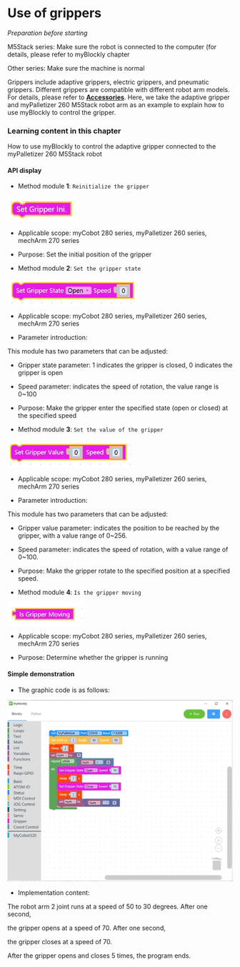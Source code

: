 # Use of grippers

<i>Preparation before starting</i>

M5Stack series: Make sure the robot is connected to the computer (for details, please refer to myBlockly chapter

Other series: Make sure the machine is normal

Grippers include adaptive grippers, electric grippers, and pneumatic grippers. Different grippers are compatible with different robot arm models. For details, please refer to **[Accessories](https://docs.elephantrobotics.com/docs/gitbook/2-serialproduct/2.7-accessories/2.7-accessories.html)**. Here, we take the adaptive gripper and myPalletizer 260 M5Stack robot arm as an example to explain how to use myBlockly to control the gripper.

### Learning content in this chapter

How to use myBlockly to control the adaptive gripper connected to the myPalletizer 260 M5Stack robot

#### API display

+ Method module **1**: `Reinitialize the gripper`

<img src="../../../../resources\3-FunctionsAndApplications\6.developmentGuide\myBlocklyAndUlFlow\myblocklyTutorials\init-jaw/set gripper init.jpg" style="zoom: 80%;" />

+ Applicable scope: myCobot 280 series, myPalletizer 260 series, mechArm 270 series

+ Purpose: Set the initial position of the gripper

- Method module **2**: `Set the gripper state`

<img src="../../../../resources\3-FunctionsAndApplications\6.developmentGuide\myBlocklyAndUlFlow\myblocklyTutorials\init-jaw/gripper state.jpg" style="zoom: 67%;" />

* Applicable scope: myCobot 280 series, myPalletizer 260 series, mechArm 270 series

- Parameter introduction:

This module has two parameters that can be adjusted:

* Gripper state parameter: 1 indicates the gripper is closed, 0 indicates the gripper is open

* Speed ​​parameter: indicates the speed of rotation, the value range is 0~100

- Purpose: Make the gripper enter the specified state (open or closed) at the specified speed

- Method module **3**: `Set the value of the gripper`

<img src="../../../../resources\3-FunctionsAndApplications\6.developmentGuide\myBlocklyAndUlFlow\myblocklyTutorials\init-jaw/set gripper value.jpg" style="zoom: 67%;" />

- Applicable scope: myCobot 280 series, myPalletizer 260 series, mechArm 270 series

- Parameter introduction:

This module has two parameters that can be adjusted:

* Gripper value parameter: indicates the position to be reached by the gripper, with a value range of 0~256.

* Speed ​​parameter: indicates the speed of rotation, with a value range of 0~100.

* Purpose: Make the gripper rotate to the specified position at a specified speed.

* Method module **4**: `Is the gripper moving`

<img src="../../../../resources\3-FunctionsAndApplications\6.developmentGuide\myBlocklyAndUlFlow\myblocklyTutorials\init-jaw/is gripper moving.jpg" style="zoom: 67%;" />

* Applicable scope: myCobot 280 series, myPalletizer 260 series, mechArm 270 series

* Purpose: Determine whether the gripper is running

#### Simple demonstration

* The graphic code is as follows:

<img src="../../../../resources\3-FunctionsAndApplications\6.developmentGuide\myBlocklyAndUlFlow\myblocklyTutorials\init-jaw/gripper demo.jpg" style="zoom: 50%;" />

* Implementation content:

The robot arm 2 joint runs at a speed of 50 to 30 degrees. After one second,

the gripper opens at a speed of 70. After one second,

the gripper closes at a speed of 70.

After the gripper opens and closes 5 times, the program ends.